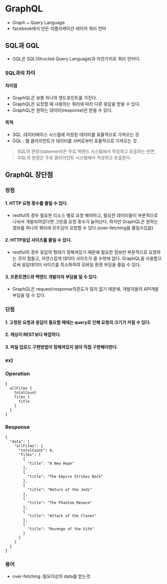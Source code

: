 # GraphQL
+ Graph + Query Language
+ facebook에서 만든 어플리케이션 레이어 쿼리 언어
## SQL과 GQL
+ GQL은 SQL(Structed Query Language)과 마찬가지로 쿼리 언어다.
### SQL과의 차이
#### 차이점
+ GraphQL은 보통 하나의 엔드포인트를 가진다.
+ GraphQL은 요청할 때 사용하는 쿼리에 따라 다른 응답을 받을 수 있다.
+ GraphQL은 원하는 데이터(response)만 받을 수 있다.
#### 목적
+ SQL :데이터베이스 시스템에 저장된 데이터를 효율적으로 가져오는 것
+ GQL : 웹 클라이언트가 데이터를 서버로부터 효율적으로 가져오는 것
> SQL의 문장(statement)은 주로 백앤드 시스템에서 작성하고 호출하는 반면, GQL의 문장은 주로 클라이언트 시스템에서 작성하고 호출한다.
## GraphQL 장단점
### 장점
#### 1. HTTP 요청 횟수를 줄일 수 있다.
  - restful의 경우 필요한 리소스 별로 요청 해야하고, 필요한 데이터들이 부분적으로 나눠서 개발되어있다면 그만큼 요청 횟수가 늘어난다. 하지만 GraphQL은 원하는 정보를 하나의 쿼리에 모두담아 요청할 수 있다.(over-fetching을 줄일수있음)
#### 2. HTTP응답 사이즈를 줄일 수 있다.
  - restful의 경우 응답의 형태가 정해져있기 때문에 필요한 정보만 부분적으로 요청하는 것이 힘들고, 자연스럽게 데이터 사이즈가 클 수밖에 없다. GraphQL을 사용함으로써 응답데이터 사이즈를 최소화하여 모바일 환경 부담을 줄일 수 있다.
#### 3. 프론트엔드와 백엔드 개발자의 부담을 덜 수 있다.
  - GraphQL은 request/response의존도가 많이 없기 때문에, 개발자들의 API개발 부담을 덜 수 있다.
### 단점
#### 1. 고정된 요청과 응답이 필요할 때에는 query로 인해 요청의 크기가 커질 수 있다.
#### 2. 캐싱이 REST보다 복잡하다.
#### 3. 파일 업로드 구현방법이 정해져있지 않아 직접 구현해야한다.

### ex)
### Operation
```
{
  allFilms {
    totalCount
    films {
      title
    }
  }
}
```
### Response
```
{
  "data": {
    "allFilms": {
      "totalCount": 6,
      "films": [
        {
          "title": "A New Hope"
        },
        {
          "title": "The Empire Strikes Back"
        },
        {
          "title": "Return of the Jedi"
        },
        {
          "title": "The Phantom Menace"
        },
        {
          "title": "Attack of the Clones"
        },
        {
          "title": "Revenge of the Sith"
        }
      ]
    }
  }
}
```
### 용어
+ over-fetching :필요이상의 data를 받는것
